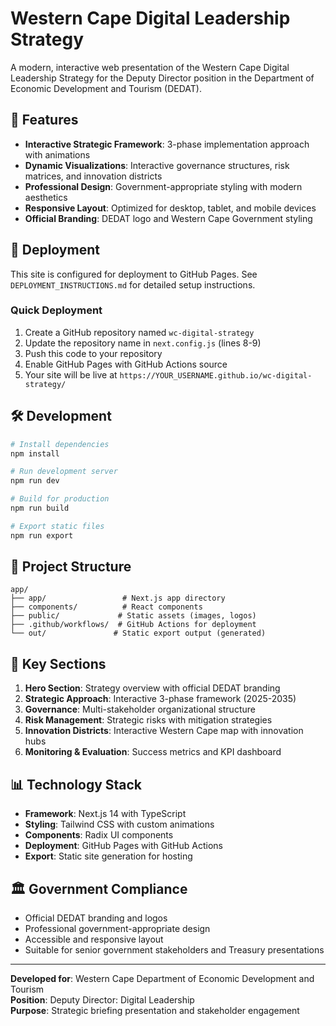 
# Western Cape Digital Leadership Strategy

A modern, interactive web presentation of the Western Cape Digital Leadership Strategy for the Deputy Director position in the Department of Economic Development and Tourism (DEDAT).

## 🎯 Features

- **Interactive Strategic Framework**: 3-phase implementation approach with animations
- **Dynamic Visualizations**: Interactive governance structures, risk matrices, and innovation districts
- **Professional Design**: Government-appropriate styling with modern aesthetics
- **Responsive Layout**: Optimized for desktop, tablet, and mobile devices
- **Official Branding**: DEDAT logo and Western Cape Government styling

## 🚀 Deployment

This site is configured for deployment to GitHub Pages. See `DEPLOYMENT_INSTRUCTIONS.md` for detailed setup instructions.

### Quick Deployment
1. Create a GitHub repository named `wc-digital-strategy`
2. Update the repository name in `next.config.js` (lines 8-9)
3. Push this code to your repository
4. Enable GitHub Pages with GitHub Actions source
5. Your site will be live at `https://YOUR_USERNAME.github.io/wc-digital-strategy/`

## 🛠️ Development

```bash
# Install dependencies
npm install

# Run development server
npm run dev

# Build for production
npm run build

# Export static files
npm run export
```

## 📁 Project Structure

```
app/
├── app/                 # Next.js app directory
├── components/          # React components
├── public/             # Static assets (images, logos)
├── .github/workflows/  # GitHub Actions for deployment
└── out/               # Static export output (generated)
```

## 🎨 Key Sections

1. **Hero Section**: Strategy overview with official DEDAT branding
2. **Strategic Approach**: Interactive 3-phase framework (2025-2035)
3. **Governance**: Multi-stakeholder organizational structure
4. **Risk Management**: Strategic risks with mitigation strategies
5. **Innovation Districts**: Interactive Western Cape map with innovation hubs
6. **Monitoring & Evaluation**: Success metrics and KPI dashboard

## 📊 Technology Stack

- **Framework**: Next.js 14 with TypeScript
- **Styling**: Tailwind CSS with custom animations
- **Components**: Radix UI components
- **Deployment**: GitHub Pages with GitHub Actions
- **Export**: Static site generation for hosting

## 🏛️ Government Compliance

- Official DEDAT branding and logos
- Professional government-appropriate design
- Accessible and responsive layout
- Suitable for senior government stakeholders and Treasury presentations

---

**Developed for**: Western Cape Department of Economic Development and Tourism  
**Position**: Deputy Director: Digital Leadership  
**Purpose**: Strategic briefing presentation and stakeholder engagement

